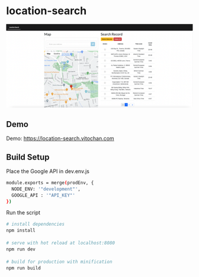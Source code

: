 # location-search

<img src="/screenshot/1.png">

## Demo
Demo: <a href="https://location-search.vitochan.com" target="_blank">https://location-search.vitochan.com</a>

## Build Setup

Place the Google API in dev.env.js
``` bash
module.exports = merge(prodEnv, {
  NODE_ENV: '"development"',
  GOOGLE_API : '"API_KEY"'
})
```
Run the script
``` bash
# install dependencies
npm install

# serve with hot reload at localhost:8080
npm run dev

# build for production with minification
npm run build
